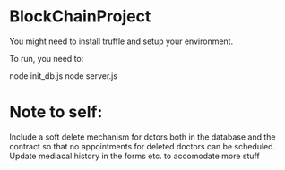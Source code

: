 # BlockChainProject

You might need to install truffle and setup your environment.

To run, you need to:

node init_db.js
node server.js

# Note to self:
Include a soft delete mechanism for dctors both in the database and the contract so that no appointments for deleted doctors can be scheduled.    
Update mediacal history in the forms etc. to accomodate more stuff